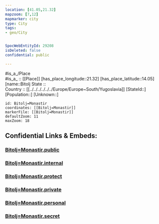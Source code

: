 ```yaml
---
location: [41.05,21.32] 
mapzoom: [7,12] 
mapmarker: city 
type: City
tags:
- geo/City


SpocWebEntityId: 29208
isDeleted: false
confidential: public

---
```

#is_a_/Place  
#is_a_ :: [[Place]] 
[has_place_longitude::21.32] 
[has_place_latitude::14.05] 
[name::Bitolj
State ::  
Country :: [[../../../../../../Europe/Europe~South/Yugoslavia]] 
[StateId::] 
[Population::] 
[Unknown::] 


```leaflet
id: Bitolj=Monastir
coordinates: [[Bitolj=Monastir]] 
markerFile: [[Bitolj=Monastir]] 
defaultZoom: 11 
maxZoom: 18
```


## Confidential Links & Embeds: 

### [Bitolj=Monastir.public](/_public/\Earth\Continent\Europe\Europe~South\Macedonia~North\CityBitolj=Monastir.public.md) 

### [Bitolj=Monastir.internal](/_internal/\Earth\Continent\Europe\Europe~South\Macedonia~North\CityBitolj=Monastir.internal.md) 

### [Bitolj=Monastir.protect](/_protect/\Earth\Continent\Europe\Europe~South\Macedonia~North\CityBitolj=Monastir.protect.md) 

### [Bitolj=Monastir.private](/_private/\Earth\Continent\Europe\Europe~South\Macedonia~North\CityBitolj=Monastir.private.md) 

### [Bitolj=Monastir.personal](/_personal/\Earth\Continent\Europe\Europe~South\Macedonia~North\CityBitolj=Monastir.personal.md) 

### [Bitolj=Monastir.secret](/_secret/\Earth\Continent\Europe\Europe~South\Macedonia~North\CityBitolj=Monastir.secret.md)

